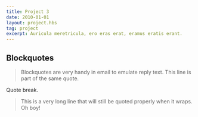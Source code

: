 ```yaml
---
title: Project 3
date: 2010-01-01
layout: project.hbs
tag: project
excerpt: Auricula meretricula, ero eras erat, eramus eratis erant.
---
```


## Blockquotes
> Blockquotes are very handy in email to emulate reply text.
> This line is part of the same quote.

Quote break.

> This is a very long line that will still be quoted properly when it wraps. Oh boy!

